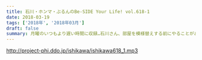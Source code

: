 ```yaml
---
title: 石川・ホンマ・ぶるんのBe-SIDE Your Life! vol.618-1
date: 2018-03-19
tags: ['2018年', '2018年03月']
draft: false
summary: 月曜のいつもより遅い時間に収録…石川さん、部屋を模様替えする前にやることがあるような…MIURA
---
```


http://project-phi.ddo.jp/ishikawa/ishikawa618_1.mp3
